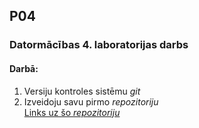 ## P04
### Datormācības 4. laboratorijas darbs
#### Darbā:
1. Versiju kontroles sistēmu _git_
2. Izveidoju savu pirmo *repozitoriju*  
[Links uz šo *repozitoriju*](https://github.com/Niknais007/P04)